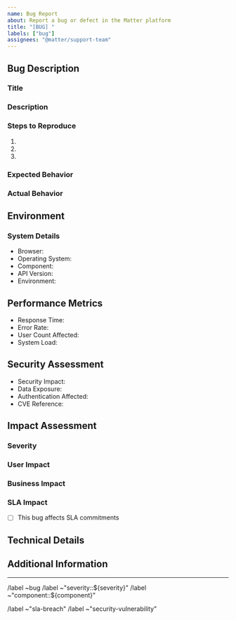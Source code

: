 ```yaml
---
name: Bug Report
about: Report a bug or defect in the Matter platform
title: "[BUG] "
labels: ["bug"]
assignees: "@matter/support-team"
---
```


## Bug Description
### Title
<!-- Provide a clear and concise bug description -->

### Description
<!-- Provide a detailed description of the bug -->

### Steps to Reproduce
1. <!-- First step -->
2. <!-- Second step -->
3. <!-- Additional steps as needed -->

### Expected Behavior
<!-- Describe what should happen -->

### Actual Behavior
<!-- Describe what actually happens -->

## Environment
### System Details
- Browser: <!-- Choose: [Chrome/Firefox/Safari/Edge] and version -->
- Operating System: 
- Component: <!-- Choose: [User Interface/Map Functionality/Search Service/Planning Service/Authentication/Database/API Gateway/Performance/Security/Other] -->
- API Version: 
- Environment: <!-- Choose: [Production/Staging/Development] -->

## Performance Metrics
<!-- Complete if performance-related issue -->
- Response Time: <!-- in seconds -->
- Error Rate: <!-- in percentage -->
- User Count Affected: 
- System Load: 

## Security Assessment
<!-- Complete for security-related issues -->
- Security Impact: <!-- Choose: [None/Low/Medium/High/Critical] -->
- Data Exposure: <!-- Yes/No -->
- Authentication Affected: <!-- Yes/No -->
- CVE Reference: <!-- If applicable -->

## Impact Assessment
### Severity
<!-- Choose: [Critical/High/Medium/Low] -->

### User Impact
<!-- Describe how this bug affects users -->

### Business Impact
<!-- Describe business implications -->

### SLA Impact
- [ ] This bug affects SLA commitments

## Technical Details
<!-- Add any technical details that might help with debugging -->

## Additional Information
<!-- Any additional context, screenshots, logs, etc. -->

---
<!-- Do not modify below this line -->
/label ~bug
/label ~"severity::${severity}"
/label ~"component::${component}"
<!-- Add if applicable -->
/label ~"sla-breach"
/label ~"security-vulnerability"